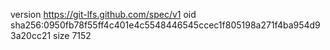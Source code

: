 version https://git-lfs.github.com/spec/v1
oid sha256:0950fb78f55ff4c401e4c5548446545ccec1f805198a271f4ba954d93a20cc21
size 7152
